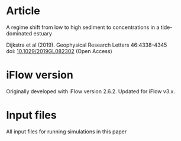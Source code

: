 # Article
A regime shift from low to high sediment to concentrations in a tide-dominated estuary

Dijkstra et al (2019). Geophysical Research Letters 46:4338-4345 \
doi: [10.1029/2019GL082302](https://doi.org/10.1029/2019GL082302) (Open Access) 

# iFlow version
Originally developed with iFlow version 2.6.2. Updated for iFlow v3.x.

# Input files  
All input files for running simulations in this paper